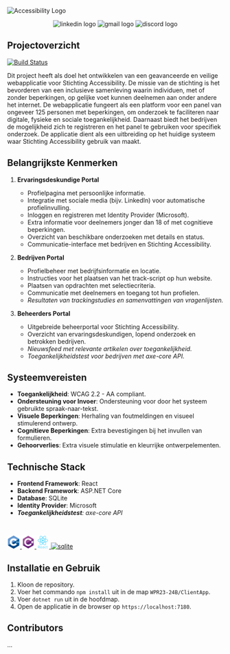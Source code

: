 ![Accessibility Logo](https://academy.accessibility.nl/images/website-58/email_logo_1619180488_Accessibility@2x.png)

<div align="center">

  <img src="https://img.shields.io/static/v1?message=LinkedIn&logo=linkedin&label=&color=0077B5&logoColor=white&labelColor=&style=for-the-badge" height="25" alt="linkedin logo"/>
  <img src="https://img.shields.io/static/v1?message=Gmail&logo=gmail&label=&color=D14836&logoColor=white&labelColor=&style=for-the-badge" height="25" alt="gmail logo"  />
  <img src="https://img.shields.io/static/v1?message=Discord&logo=Discord&label=&color=5865F2&logoColor=white&labelColor=&style=for-the-badge" height="25" alt="discord logo"  />
</div>

## Projectoverzicht
[![Build Status](https://dev.azure.com/22102167/WPR%2023-24%20Groep%201B/_apis/build/status%2FDKnightAnon.WPR23-24B?branchName=main)](https://dev.azure.com/22102167/WPR%2023-24%20Groep%201B/_build/latest?definitionId=1&branchName=main)

Dit project heeft als doel het ontwikkelen van een geavanceerde en veilige webapplicatie voor Stichting Accessibility. De missie van de stichting is het bevorderen van een inclusieve samenleving waarin individuen, met of zonder beperkingen, op gelijke voet kunnen deelnemen aan onder andere het internet. De webapplicatie fungeert als een platform voor een panel van ongeveer 125 personen met beperkingen, om onderzoek te faciliteren naar digitale, fysieke en sociale toegankelijkheid. Daarnaast biedt het bedrijven de mogelijkheid zich te registreren en het panel te gebruiken voor specifiek onderzoek. De applicatie dient als een uitbreiding op het huidige systeem waar Stichting Accessibility  gebruik van maakt. 



## Belangrijkste Kenmerken

1. **Ervaringsdeskundige Portal**
   - Profielpagina met persoonlijke informatie.
   - Integratie met sociale media (bijv. LinkedIn) voor automatische profielinvulling.
   - Inloggen en registreren met Identity Provider (Microsoft).
   - Extra informatie voor deelnemers jonger dan 18 of met cognitieve beperkingen.
   - Overzicht van beschikbare onderzoeken met details en status.
   - Communicatie-interface met bedrijven en Stichting Accessibility.

2. **Bedrijven Portal**
   - Profielbeheer met bedrijfsinformatie en locatie.
   - Instructies voor het plaatsen van het track-script op hun website.
   - Plaatsen van opdrachten met selectiecriteria.
   - Communicatie met deelnemers en toegang tot hun profielen.
   - *Resultaten van trackingstudies en samenvattingen van vragenlijsten.*

3. **Beheerders Portal**
   - Uitgebreide beheerportal voor Stichting Accessibility.
   - Overzicht van ervaringsdeskundigen, lopend onderzoek en betrokken bedrijven.
   - *Nieuwsfeed met relevante artikelen over toegankelijkheid.*
   - *Toegankelijkheidstest voor bedrijven met axe-core API.*

## Systeemvereisten

- **Toegankelijkheid**: WCAG 2.2 - AA compliant.
- **Ondersteuning voor Invoer**: Ondersteuning voor door het systeem gebruikte spraak-naar-tekst.
- **Visuele Beperkingen**: Herhaling van foutmeldingen en visueel stimulerend ontwerp.
- **Cognitieve Beperkingen**: Extra bevestigingen bij het invullen van formulieren.
- **Gehoorverlies**: Extra visuele stimulatie en kleurrijke ontwerpelementen.

## Technische Stack 
- **Frontend Framework**: React
- **Backend Framework**: ASP.NET Core
- **Database**: SQLite
- **Identity Provider**: Microsoft
- ***Toegankelijkheidstest**: axe-core API*
<br>
<p align="left"> 
<a href="https://www.w3schools.com/cpp/" target="_blank" rel="noreferrer"> <img src="https://raw.githubusercontent.com/devicons/devicon/master/icons/cplusplus/cplusplus-original.svg" alt="cplusplus" width="30" height="30"/> </a> <a href="https://www.w3schools.com/cs/" target="_blank" rel="noreferrer"> <img src="https://raw.githubusercontent.com/devicons/devicon/master/icons/csharp/csharp-original.svg" alt="csharp" width="30" height="30"/> </a> <a href="https://reactjs.org/" target="_blank" rel="noreferrer"> <img src="https://raw.githubusercontent.com/devicons/devicon/master/icons/react/react-original-wordmark.svg" alt="react" width="30" height="30"/> </a> <a href="https://www.sqlite.org/" target="_blank" rel="noreferrer"> <img src="https://www.vectorlogo.zone/logos/sqlite/sqlite-icon.svg" alt="sqlite" width="30" height="30"/> </a> </p>

## Installatie en Gebruik

1. Kloon de repository.
2. Voer het commando `npm install` uit in de map `WPR23-24B/ClientApp`.
3. Voer `dotnet run` uit in de hoofdmap.
4. Open de applicatie in de browser op `https://localhost:7180`.

## Contributors
...

